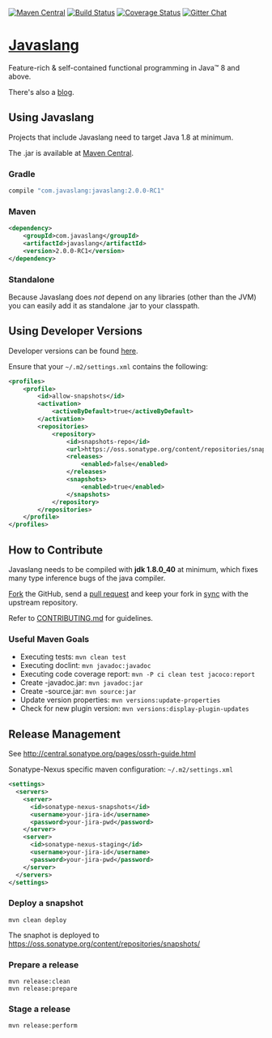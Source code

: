 [![Maven Central](https://maven-badges.herokuapp.com/maven-central/com.javaslang/javaslang/badge.svg)](https://maven-badges.herokuapp.com/maven-central/com.javaslang/javaslang)
[![Build Status](https://travis-ci.org/javaslang/javaslang.png)](https://travis-ci.org/javaslang/javaslang)
[![Coverage Status](https://codecov.io/github/javaslang/javaslang/coverage.svg?branch=master)](https://codecov.io/github/javaslang/javaslang?branch=master)
[![Gitter Chat](https://badges.gitter.im/Join%20Chat.svg)](https://gitter.im/javaslang/javaslang)

# [Javaslang](http://javaslang.com/)

Feature-rich & self-contained functional programming in Java&trade; 8 and above.

There's also a [blog](http://blog.javaslang.com).

## Using Javaslang

Projects that include Javaslang need to target Java 1.8 at minimum.

The .jar is available at [Maven Central](http://search.maven.org/#search|ga|1|a:"javaslang").

### Gradle

```gradle
compile "com.javaslang:javaslang:2.0.0-RC1"
```

### Maven

```xml
<dependency>
    <groupId>com.javaslang</groupId>
    <artifactId>javaslang</artifactId>
    <version>2.0.0-RC1</version>
</dependency>
```

### Standalone

Because Javaslang does _not_ depend on any libraries (other than the JVM) you can easily add it as standalone .jar to your classpath.

## Using Developer Versions

Developer versions can be found [here](https://oss.sonatype.org/content/repositories/snapshots/com/javaslang/javaslang).

Ensure that your `~/.m2/settings.xml` contains the following:

```xml
<profiles>
    <profile>
        <id>allow-snapshots</id>
        <activation>
            <activeByDefault>true</activeByDefault>
        </activation>
        <repositories>
            <repository>
                <id>snapshots-repo</id>
                <url>https://oss.sonatype.org/content/repositories/snapshots</url>
                <releases>
                    <enabled>false</enabled>
                </releases>
                <snapshots>
                    <enabled>true</enabled>
                </snapshots>
            </repository>
        </repositories>
    </profile>
</profiles>
```

## How to Contribute

Javaslang needs to be compiled with **jdk 1.8.0_40** at minimum, which fixes many type inference bugs of the java compiler.

[Fork](https://help.github.com/articles/fork-a-repo) the GitHub, send a [pull request](https://help.github.com/articles/using-pull-requests) and keep your fork in [sync](https://help.github.com/articles/syncing-a-fork/) with the upstream repository.

Refer to [CONTRIBUTING.md](https://github.com/javaslang/javaslang/blob/master/CONTRIBUTING.md) for guidelines.

### Useful Maven Goals

* Executing tests: `mvn clean test`
* Executing doclint: `mvn javadoc:javadoc`
* Executing code coverage report: `mvn -P ci clean test jacoco:report`
* Create -javadoc.jar: `mvn javadoc:jar`
* Create -source.jar: `mvn source:jar`
* Update version properties: `mvn versions:update-properties` 
* Check for new plugin version: `mvn versions:display-plugin-updates`

## Release Management

See http://central.sonatype.org/pages/ossrh-guide.html

Sonatype-Nexus specific maven configuration: `~/.m2/settings.xml`

```xml
<settings>
  <servers>
    <server>
      <id>sonatype-nexus-snapshots</id>
      <username>your-jira-id</username>
      <password>your-jira-pwd</password>
    </server>
    <server>
      <id>sonatype-nexus-staging</id>
      <username>your-jira-id</username>
      <password>your-jira-pwd</password>
    </server>
  </servers>
</settings>
```

### Deploy a snapshot

```
mvn clean deploy
```

The snaphot is deployed to https://oss.sonatype.org/content/repositories/snapshots/

### Prepare a release

```
mvn release:clean
mvn release:prepare
```

### Stage a release

```
mvn release:perform
```
